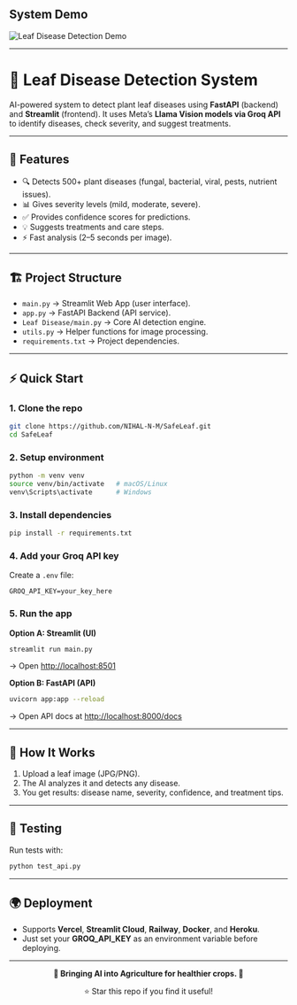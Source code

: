
## System Demo

![Leaf Disease Detection Demo](https://github.com/shukur-alom/leaf-diseases-detect/blob/main/Media/video.gif)



---

# 🌿 Leaf Disease Detection System

AI-powered system to detect plant leaf diseases using **FastAPI** (backend) and **Streamlit** (frontend).
It uses Meta’s **Llama Vision models via Groq API** to identify diseases, check severity, and suggest treatments.

---

## 🚀 Features

* 🔍 Detects 500+ plant diseases (fungal, bacterial, viral, pests, nutrient issues).
* 📊 Gives severity levels (mild, moderate, severe).
* ✅ Provides confidence scores for predictions.
* 💡 Suggests treatments and care steps.
* ⚡ Fast analysis (2–5 seconds per image).

---

## 🏗️ Project Structure

* `main.py` → Streamlit Web App (user interface).
* `app.py` → FastAPI Backend (API service).
* `Leaf Disease/main.py` → Core AI detection engine.
* `utils.py` → Helper functions for image processing.
* `requirements.txt` → Project dependencies.

---

## ⚡ Quick Start

### 1. Clone the repo

```bash
git clone https://github.com/NIHAL-N-M/SafeLeaf.git
cd SafeLeaf
```

### 2. Setup environment

```bash
python -m venv venv
source venv/bin/activate   # macOS/Linux
venv\Scripts\activate      # Windows
```

### 3. Install dependencies

```bash
pip install -r requirements.txt
```

### 4. Add your Groq API key

Create a `.env` file:

```
GROQ_API_KEY=your_key_here
```

### 5. Run the app

**Option A: Streamlit (UI)**

```bash
streamlit run main.py
```

→ Open [http://localhost:8501](http://localhost:8501)

**Option B: FastAPI (API)**

```bash
uvicorn app:app --reload
```

→ Open API docs at [http://localhost:8000/docs](http://localhost:8000/docs)

---

## 📡 How It Works

1. Upload a leaf image (JPG/PNG).
2. The AI analyzes it and detects any disease.
3. You get results: disease name, severity, confidence, and treatment tips.

---

## 🧪 Testing

Run tests with:

```bash
python test_api.py
```

---

## 🌍 Deployment

* Supports **Vercel**, **Streamlit Cloud**, **Railway**, **Docker**, and **Heroku**.
* Just set your **GROQ\_API\_KEY** as an environment variable before deploying.

---



<div align="center">

**🌱 Bringing AI into Agriculture for healthier crops. 🌱**

⭐ Star this repo if you find it useful!

</div>

